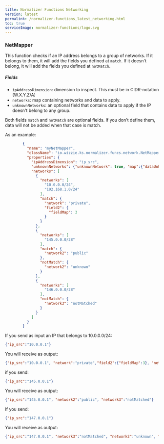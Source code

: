 ```yaml
---
title: Normalizer Functions Networking
version: latest
permalink: /normalizer-functions_latest_networking.html
toc: true
serviceImage: normalizer-functions/logo.svg
---
```


### NetMapper

This function checks if an IP address belongs to a group of networks. If it belongs to them, it will add the fields you defined at `match`. If it doesn't belong, it will add the fields you defined at `notMatch`.

##### Fields

* `ipAddressDimension`: dimension to inspect. This must be in CIDR-notation (W.X.Y.Z/A)
* `networks`: map containing networks and data to apply.
* `unknownNetworks`: an optional field that contains data to apply if the IP doesn't belong to any group.

Both fields `match` and `notMatch` are optional fields. If you don't define them, data will not be added when that case is match.

As an example:

```json
        {
          "name": "myNetMapper",
          "className": "io.wizzie.ks.normalizer.funcs.network.NetMapper",
          "properties": {
            "ipAddressDimension": "ip_src",
            "unknownNetworks": {"unknownNetwork": true, "map":{"dataUnknown": 3.0}},
            "networks": [
              {
                "networks": [
                  "10.0.0.0/24",
                  "192.168.1.0/24"
                ],
                "match": {
                  "network": "private",
                  "field2": {
                    "fieldMap": 3
                  }
                }
              },
              {
                "networks": [
                  "145.0.0.0/28"
                ],
                "match": {
                  "network2": "public"
                },
                "notMatch": {
                  "network2": "unknown"
                }
              },
              {
                "networks": [
                  "146.0.0.0/28"
                ],
                "notMatch": {
                  "network3": "notMatched"
                }
              }
            ]
          }
        }

```

If you send as input an IP that belongs to 10.0.0.0/24:

```json
{"ip_src":"10.0.0.1"}
```

You will receive as output:

```json
{"ip_src":"10.0.0.1", "network":"private","field2":{"fieldMap":3}, "network2":"unknown", "network3":"notMatched"}
```

if you send:

```json
{"ip_src":"145.0.0.1"}
```

You will receive as output:

```json
{"ip_src":"145.0.0.1", "network2":"public", "network3":"notMatched"}
```

If you send:

 ```json
 {"ip_src":"147.0.0.1"}
 ```

 You will receive as output:

  ```json
  {"ip_src":"147.0.0.1", "network3":"notMatched", "network2":"unknown", "unknownNetwork": true, "map":{"dataUnknown": 3.0}}
  ```
